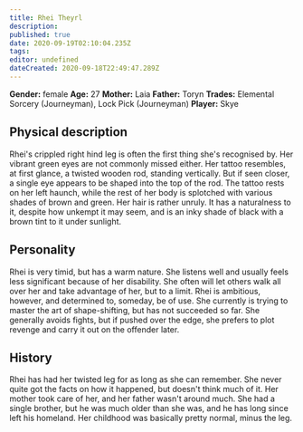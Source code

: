 ```yaml
---
title: Rhei Theyrl
description: 
published: true
date: 2020-09-19T02:10:04.235Z
tags: 
editor: undefined
dateCreated: 2020-09-18T22:49:47.289Z
---
```


**Gender:** female
**Age:** 27
**Mother:** Laia
**Father:** Toryn
**Trades:** Elemental Sorcery (Journeyman), Lock Pick (Journeyman)
**Player:** Skye

## Physical description

Rhei's crippled right hind leg is often the first thing she's recognised by.  Her vibrant green eyes are not commonly missed either.  Her tattoo resembles, at first glance, a twisted wooden rod, standing vertically.  But if seen closer, a single eye appears to be shaped into the top of the rod.  The tattoo rests  on her left haunch, while the rest of her body is  splotched with various shades of brown and green.  Her hair is rather unruly.  It has a naturalness to it, despite how unkempt it may seem, and is an inky shade of black with a brown tint to it under sunlight.

## Personality

Rhei is very timid, but has a warm nature.  She listens well and usually feels less significant because of her disability.  She often will let others walk all over her and take advantage of her, but to a limit.  Rhei is ambitious, however, and determined to, someday, be of use.  She currently is trying to master the art of shape-shifting, but has not succeeded so far.  She generally avoids fights, but if pushed over the edge, she prefers to plot revenge and carry it out on the offender later.

## History

Rhei has had her twisted leg for as long as she can remember.  She never quite got the facts on how it happened, but doesn't think much of it.  Her mother took care of her, and her father wasn't around much.  She had a single brother, but he was much older than she was, and he has long since left his homeland.  Her childhood was basically pretty normal, minus the leg.